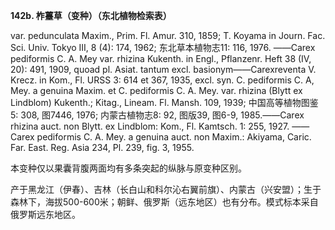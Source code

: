 **142b. 柞薹草（变种）（东北植物检索表）**

var. pedunculata Maxim., Prim. Fl. Amur. 310, 1859; T. Koyama in Journ. Fac. Sci. Univ. Tokyo III, 8 (4): 174, 1962; 东北草本植物志11: 116, 1976. ——Carex pediformis C. A. Mey var. rhizina Kukenth. in Engl., Pflanzenr. Heft 38 (IV, 20): 491, 1909, quoad pl. Asiat. tantum excl. basionym——Carexreventa V. Krecz. in Kom., Fl. URSS 3: 614 et 367, 1935, excl. syn. C. pediformis C. A, Mey. a genuina Maxim. et C. pediformis C. A. Mey. var. rhizina (Blytt ex Lindblom) Kukenth.; Kitag., Lineam. Fl. Mansh. 109, 1939; 中国高等植物图鉴5: 308, 图7446, 1976; 内蒙古植物志8: 92, 图版39, 图6-9, 1985.——Carex rhizina auct. non Blytt. ex Lindblom: Kom., Fl. Kamtsch. 1: 255, 1927. ——Carex pediformis C. A. Mey. a genuina auct. non Maxim.: Akiyama, Caric. Far. East. Reg. Asia 234, Pl. 239, fig. 3, 1955.

本变种仅以果囊背腹两面均有多条突起的纵脉与原变种区别。

产于黑龙江（伊春）、吉林（长白山和科尔沁右翼前旗）、内蒙古（兴安盟）；生于森林下，海拔500-600米；朝鲜、俄罗斯（远东地区）也有分布。模式标本采自俄罗斯远东地区。
